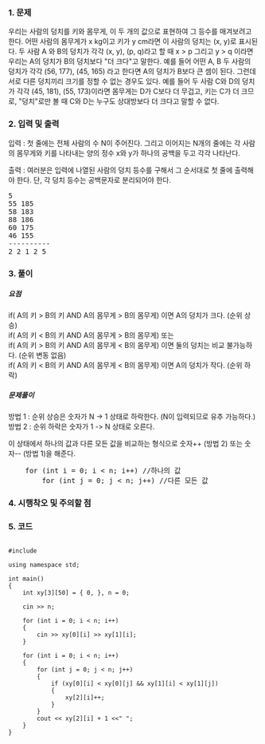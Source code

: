 ### 1. 문제
우리는 사람의 덩치를 키와 몸무게, 이 두 개의 값으로 표현하여 그 등수를 매겨보려고 한다. 어떤 사람의 몸무게가 x kg이고 키가 y cm라면 이 사람의 덩치는 (x, y)로 표시된다. 두 사람 A 와 B의 덩치가 각각 (x, y), (p, q)라고 할 때 x > p 그리고 y > q 이라면 우리는 A의 덩치가 B의 덩치보다 "더 크다"고 말한다. 예를 들어 어떤 A, B 두 사람의 덩치가 각각 (56, 177), (45, 165) 라고 한다면 A의 덩치가 B보다 큰 셈이 된다. 그런데 서로 다른 덩치끼리 크기를 정할 수 없는 경우도 있다. 예를 들어 두 사람 C와 D의 덩치가 각각 (45, 181), (55, 173)이라면 몸무게는 D가 C보다 더 무겁고, 키는 C가 더 크므로, "덩치"로만 볼 때 C와 D는 누구도 상대방보다 더 크다고 말할 수 없다.

### 2. 입력 및 출력
입력 : 첫 줄에는 전체 사람의 수 N이 주어진다. 그리고 이어지는 N개의 줄에는 각 사람의 몸무게와 키를 나타내는 양의 정수 x와 y가 하나의 공백을 두고 각각 나타난다.

출력 : 여러분은 입력에 나열된 사람의 덩치 등수를 구해서 그 순서대로 첫 줄에 출력해야 한다. 단, 각 덩치 등수는 공백문자로 분리되어야 한다.

<pre>
5
55 185
58 183
88 186
60 175
46 155
----------
2 2 1 2 5
</pre>

### 3. 풀이

##### 요점
if( A의 키 > B의 키 AND A의 몸무게 > B의 몸무게) 이면 A의 덩치가 크다. (순위 상승)  
if( A의 키 < B의 키 AND A의 몸무게 > B의 몸무게) 또는  
if( A의 키 > B의 키 AND A의 몸무게 < B의 몸무게) 이면 둘의 덩치는 비교 불가능하다. (순위 변동 없음)   
if( A의 키 < B의 키 AND A의 몸무게 < B의 몸무게) 이면 A의 덩치가 작다. (순위 하락)  

##### 문제풀이
방법 1 : 순위 상승은 숫자가 N -> 1 상태로 하락한다. (N이 입력되므로 유추 가능하다.)  
방법 2 : 순위 하락은 숫자가 1 -> N 상태로 오른다.    

이 상태에서 하나의 값과 다른 모든 값을 비교하는 형식으로 숫자++ (방법 2) 또는 숫자-- (방법 1)을 해준다.  

<pre>
	for (int i = 0; i < n; i++) //하나의 값
		for (int j = 0; j < n; j++) //다른 모든 값
</pre>

### 4. 시행착오 및 주의할 점

### 5. 코드
<pre>
<code>
#include <iostream>

using namespace std;

int main()
{
	int xy[3][50] = { 0, }, n = 0;

	cin >> n;

	for (int i = 0; i < n; i++)
	{
		cin >> xy[0][i] >> xy[1][i];
	}

	for (int i = 0; i < n; i++)
	{
		for (int j = 0; j < n; j++)
		{
			if (xy[0][i] < xy[0][j] && xy[1][i] < xy[1][j])
			{
				xy[2][i]++;
			}
		}
		cout << xy[2][i] + 1 <<" ";
	}
}
</code>
<pre>

